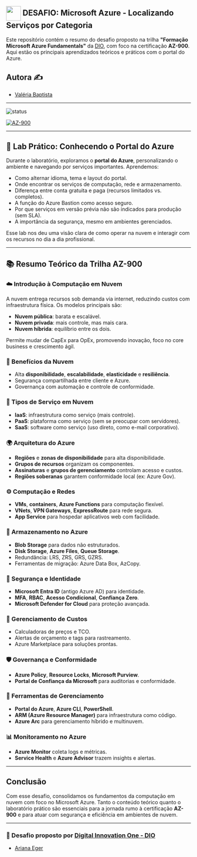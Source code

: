 ## <img align="center" width="40px" src="https://hermes.digitalinnovation.one/assets/diome/logo-minimized.png"> DESAFIO: Microsoft Azure - Localizando Serviços por Categoria

Este repositório contém o resumo do desafio proposto na trilha **"Formação Microsoft Azure Fundamentals"** da [DIO](https://www.dio.me/), com foco na certificação **AZ-900**. Aqui estão os principais aprendizados teóricos e práticos com o portal do Azure.

## Autora ✍️

- [Valéria Baptista](https://github.com/valeriafarias)
  
---

![status](https://img.shields.io/badge/azure-essentials-blue)

[![AZ-900](https://img.shields.io/badge/Microsoft%20Azure%20Essentials-AZ900-blue)](https://learn.microsoft.com/en-us/certifications/exams/az-900/)

---

## 🔧 Lab Prático: Conhecendo o Portal do Azure

Durante o laboratório, exploramos o **portal do Azure**, personalizando o ambiente e navegando por serviços importantes. Aprendemos:

- Como alternar idioma, tema e layout do portal.
- Onde encontrar os serviços de computação, rede e armazenamento.
- Diferença entre conta gratuita e paga (recursos limitados vs. completos).
- A função do Azure Bastion como acesso seguro.
- Por que serviços em versão prévia não são indicados para produção (sem SLA).
- A importância da segurança, mesmo em ambientes gerenciados.

Esse lab nos deu uma visão clara de como operar na nuvem e interagir com os recursos no dia a dia profissional.

---

## 📚 Resumo Teórico da Trilha AZ-900

### ☁️ Introdução à Computação em Nuvem
A nuvem entrega recursos sob demanda via internet, reduzindo custos com infraestrutura física. Os modelos principais são:
- **Nuvem pública**: barata e escalável.
- **Nuvem privada**: mais controle, mas mais cara.
- **Nuvem híbrida**: equilíbrio entre os dois.

Permite mudar de CapEx para OpEx, promovendo inovação, foco no core business e crescimento ágil.

### 🚀 Benefícios da Nuvem
- Alta **disponibilidade**, **escalabilidade**, **elasticidade** e **resiliência**.
- Segurança compartilhada entre cliente e Azure.
- Governança com automação e controle de conformidade.

### 🧩 Tipos de Serviço em Nuvem
- **IaaS**: infraestrutura como serviço (mais controle).
- **PaaS**: plataforma como serviço (sem se preocupar com servidores).
- **SaaS**: software como serviço (uso direto, como e-mail corporativo).

### 🌍 Arquitetura do Azure
- **Regiões** e **zonas de disponibilidade** para alta disponibilidade.
- **Grupos de recursos** organizam os componentes.
- **Assinaturas** e **grupos de gerenciamento** controlam acesso e custos.
- **Regiões soberanas** garantem conformidade local (ex: Azure Gov).

### ⚙️ Computação e Redes
- **VMs**, **containers**, **Azure Functions** para computação flexível.
- **VNets**, **VPN Gateways**, **ExpressRoute** para rede segura.
- **App Service** para hospedar aplicativos web com facilidade.

### 💾 Armazenamento no Azure
- **Blob Storage** para dados não estruturados.
- **Disk Storage**, **Azure Files**, **Queue Storage**.
- Redundância: LRS, ZRS, GRS, GZRS.
- Ferramentas de migração: Azure Data Box, AzCopy.

### 🔐 Segurança e Identidade
- **Microsoft Entra ID** (antigo Azure AD) para identidade.
- **MFA**, **RBAC**, **Acesso Condicional**, **Confiança Zero**.
- **Microsoft Defender for Cloud** para proteção avançada.

### 💸 Gerenciamento de Custos
- Calculadoras de preços e TCO.
- Alertas de orçamento e tags para rastreamento.
- Azure Marketplace para soluções prontas.

### 🛡️ Governança e Conformidade
- **Azure Policy**, **Resource Locks**, **Microsoft Purview**.
- **Portal de Confiança da Microsoft** para auditorias e conformidade.

### 🧰 Ferramentas de Gerenciamento
- **Portal do Azure**, **Azure CLI**, **PowerShell**.
- **ARM (Azure Resource Manager)** para infraestrutura como código.
- **Azure Arc** para gerenciamento híbrido e multinuvem.

### 📊 Monitoramento no Azure
- **Azure Monitor** coleta logs e métricas.
- **Service Health** e **Azure Advisor** trazem insights e alertas.

---

## Conclusão

Com esse desafio, consolidamos os fundamentos da computação em nuvem com foco no Microsoft Azure. Tanto o conteúdo teórico quanto o laboratório prático são essenciais para a jornada rumo à certificação **AZ-900** e para atuar com segurança e eficiência em ambientes de nuvem.

---

### 🔗 Desafio proposto por [Digital Innovation One - DIO](https://www.dio.me/)

- [Ariana Eger](https://github.com/arisgerr)
